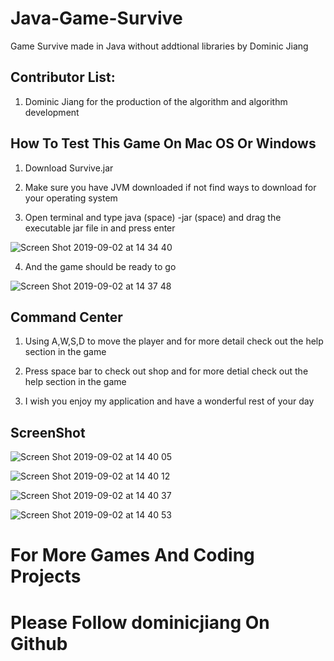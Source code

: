 # Java-Game-Survive

Game Survive made in Java without addtional libraries by Dominic Jiang

## Contributor List:

1. Dominic Jiang for the production of the algorithm and algorithm development

## How To Test This Game On Mac OS Or Windows

1. Download Survive.jar 

2. Make sure you have JVM downloaded if not find ways to download for your operating system

3. Open terminal and type java (space) -jar (space) and drag the executable jar file in and press enter 

![Screen Shot 2019-09-02 at 14 34 40](https://user-images.githubusercontent.com/49256436/64133965-f3bfe380-cd8e-11e9-9f9e-0f37cc93416a.png)

4. And the game should be ready to go 

![Screen Shot 2019-09-02 at 14 37 48](https://user-images.githubusercontent.com/49256436/64134025-66c95a00-cd8f-11e9-918c-7e18efc702a1.png)

## Command Center

1. Using A,W,S,D to move the player and for more detail check out the help section in the game

2. Press space bar to check out shop and for more detial check out the help section in the game

3. I wish you enjoy my application and have a wonderful rest of your day

## ScreenShot

![Screen Shot 2019-09-02 at 14 40 05](https://user-images.githubusercontent.com/49256436/64134120-025aca80-cd90-11e9-8f53-61ea7f05e79b.png)

![Screen Shot 2019-09-02 at 14 40 12](https://user-images.githubusercontent.com/49256436/64134140-1dc5d580-cd90-11e9-930b-f4bcec2e48fd.png)

![Screen Shot 2019-09-02 at 14 40 37](https://user-images.githubusercontent.com/49256436/64134154-3c2bd100-cd90-11e9-9e02-79ac0565bbc4.png)

![Screen Shot 2019-09-02 at 14 40 53](https://user-images.githubusercontent.com/49256436/64134164-4f3ea100-cd90-11e9-8ac6-6927337ec56f.png)


# For More Games And Coding Projects 
# Please Follow dominicjiang On Github
